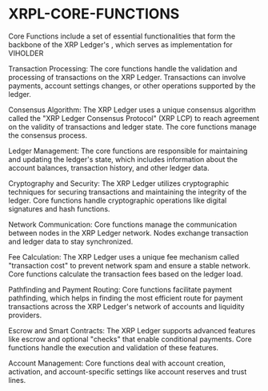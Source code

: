 # XRPL-CORE-FUNCTIONS
Core Functions include a set of essential functionalities that form the backbone of the XRP Ledger's , which serves as implementation for VIHOLDER

Transaction Processing: The core functions handle the validation and processing of transactions on the XRP Ledger. Transactions can involve payments, account settings changes, or other operations supported by the ledger.

Consensus Algorithm: The XRP Ledger uses a unique consensus algorithm called the "XRP Ledger Consensus Protocol" (XRP LCP) to reach agreement on the validity of transactions and ledger state. The core functions manage the consensus process.

Ledger Management: The core functions are responsible for maintaining and updating the ledger's state, which includes information about the account balances, transaction history, and other ledger data.

Cryptography and Security: The XRP Ledger utilizes cryptographic techniques for securing transactions and maintaining the integrity of the ledger. Core functions handle cryptographic operations like digital signatures and hash functions.

Network Communication: Core functions manage the communication between nodes in the XRP Ledger network. Nodes exchange transaction and ledger data to stay synchronized.

Fee Calculation: The XRP Ledger uses a unique fee mechanism called "transaction cost" to prevent network spam and ensure a stable network. Core functions calculate the transaction fees based on the ledger load.

Pathfinding and Payment Routing: Core functions facilitate payment pathfinding, which helps in finding the most efficient route for payment transactions across the XRP Ledger's network of accounts and liquidity providers.

Escrow and Smart Contracts: The XRP Ledger supports advanced features like escrow and optional "checks" that enable conditional payments. Core functions handle the execution and validation of these features.

Account Management: Core functions deal with account creation, activation, and account-specific settings like account reserves and trust lines.
